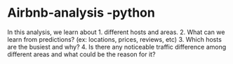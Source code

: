 # Airbnb-analysis -python
In this analysis, we learn about 1. different hosts and areas.
2. What can we learn from predictions? (ex: locations, prices, reviews, etc)
3. Which hosts are the busiest and why?
4. Is there any noticeable traffic difference among different areas and what could be the reason for it?
